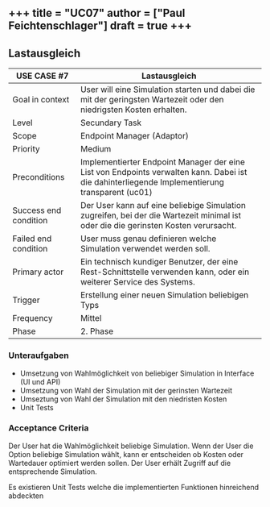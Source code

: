 +++
title = "UC07"
author = ["Paul Feichtenschlager"]
draft = true
+++
---

## Lastausgleich

| USE CASE **#7**       | Lastausgleich                                   |
|-----------------------|---------------------------------------------------------------------|
| Goal in context       | User will eine Simulation starten und dabei die mit der geringsten Wartezeit oder den niedrigsten Kosten erhalten. |
| Level                 | Secundary Task                             |
| Scope                 | Endpoint Manager (Adaptor)                                                 |
| Priority              | Medium                                                        |
| Preconditions         | Implementierter Endpoint Manager der eine List von Endpoints verwalten kann. Dabei ist die dahinterliegende Implementierung transparent (uc01)                    |
| Success end condition | Der User kann auf eine beliebige Simulation zugreifen, bei der die Wartezeit minimal ist oder die die gerinsten Kosten verursacht.  |
| Failed end condition  | User muss genau definieren welche Simulation verwendet werden soll.                          |
| Primary actor         | Ein technisch kundiger Benutzer, der eine Rest-Schnittstelle verwenden kann, oder ein weiterer Service des Systems.  |
| Trigger               | Erstellung einer neuen Simulation beliebigen Typs             |
| Frequency             | Mittel                 |
| Phase                 | 2. Phase |



### Unteraufgaben
- Umsetzung von Wahlmöglichkeit von beliebiger Simulation in Interface (UI und API) 
- Umsetzung von Wahl der Simulation mit der gerinsten Wartezeit
- Umseztung von Wahl der Simulation mit den niedristen Kosten
- Unit Tests

### Acceptance Criteria
Der User hat die Wahlmöglichkeit beliebige Simulation. 
Wenn der User die Option beliebige Simulation wählt, kann er entscheiden ob Kosten oder Wartedauer optimiert werden sollen. 
Der User erhält Zugriff auf die entsprechende Simulation.

Es existieren Unit Tests welche die implementierten Funktionen hinreichend abdeckten

